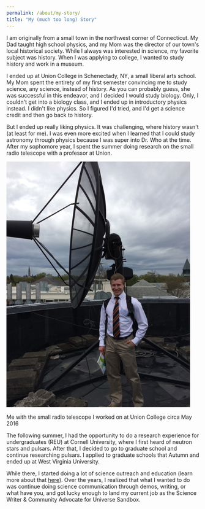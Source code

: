 ```yaml
---
permalink: /about/my-story/
title: "My (much too long) Story"
---
```


I am originally from a small town in the northwest corner of Connecticut. My Dad taught high school physics, and my Mom was the director of our town's local historical society. While I always was interested in science, my favorite subject was history. When I was applying to college, I wanted to study history and work in a museum. 

I ended up at Union College in Schenectady, NY, a small liberal arts school. My Mom spent the entirety of my first semester convincing me to study science, any science, instead of history. As you can probably guess, she was successful in this endeavor, and I decided I would study biology. Only, I couldn't get into a biology class, and I ended up in introductory physics instead. I didn't like physics. So I figured I'd tried, and I'd get a science credit and then go back to history.

But I ended up really liking physics. It was challenging, where history wasn't (at least for me). I was even more excited when I learned that I could study astronomy through physics because I was super into Dr. Who at the time. After my sophomore year, I spent the summer doing research on the small radio telescope with a professor at Union.

![alt text](../assets/images/SRT.JPG)

Me with the small radio telescope I worked on at Union College circa May 2016

The following summer, I had the opportunity to do a research experience for undergraduates (REU) at Cornell University, where I first heard of neutron stars and pulsars. After that, I decided to go to graduate school and continue researching pulsars. I applied to graduate schools that Autumn and ended up at West Virginia University.

While there, I started doing a lot of science outreach and education (learn more about that [here](outreach.md)). Over the years, I realized that what I wanted to do was continue doing science communication through demos, writing, or what have you, and got lucky enough to land my current job as the Science Writer & Community Advocate for Universe Sandbox.